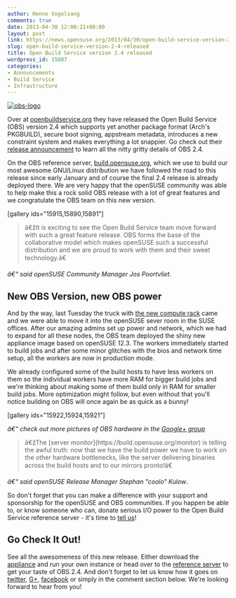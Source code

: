 ```yaml
---
author: Henne Vogelsang
comments: true
date: 2013-04-30 12:00:21+00:00
layout: post
link: https://news.opensuse.org/2013/04/30/open-build-service-version-2-4-released/
slug: open-build-service-version-2-4-released
title: Open Build Service version 2.4 released
wordpress_id: 15887
categories:
- Announcements
- Build Service
- Infrastructure
---
```


[![obs-logo](//news.opensuse.org/wp-content/uploads/2013/04/obs-logo.png)](http://openbuildservice.org)


Over at [openbuildservice.org](http://openbuildservice.org) they have released the Open Build Service (OBS) version 2.4 which supports yet another package format (Arch's PKGBUILD), secure boot signing, appstream metadata, introduces a new constraint system and makes everything a lot snappier. Go check out their [release announcement](http://openbuildservice.org/2013/04/30/version-2.4/) to learn all the nitty gritty details of OBS 2.4.



On the OBS reference server, [build.opensuse.org](http://build.opensuse.org), which we use to build our most awesome GNU/Linux distribution we have followed the road to this release since early January and of course the final 2.4 release is already deployed there. We are very happy that the openSUSE community was able to help make this a rock solid OBS release with a lot of great features and we congratulate the OBS team on this new version.

[gallery ids="15915,15890,15891"]



<blockquote>â€žIt is exciting to see the Open Build Service team move forward with such a great feature release. OBS forms the base of the collaborative model which makes openSUSE such a successful distribution and we are proud to work with them and their sweet technology.â€</blockquote>


_â€“ said openSUSE Community Manager Jos Poortvliet_.



## New OBS Version, new OBS power


And by the way, last Tuesday the truck with [the new compute rack](https://news.opensuse.org/2013/04/08/a-gust-of-fresh-build-power-suse-sponsors-new-hardware-for-the-open-build-service/) came and we were able to move it into the openSUSE sever room in the SUSE offices. After our amazing admins set up power and network, which we had to expand for all these nodes, the OBS team deployed the shiny new appliance image based on openSUSE 12.3. The workers immediately started to build jobs and after some minor glitches with the bios and network time setup, all the workers are now in production mode.

We already configured some of the build hosts to have less workers on them so the individual workers have more RAM for bigger build jobs and we're thinking about making some of them build only in RAM for smaller build jobs. More optimization might follow, but even without that you'll notice building on OBS will once again be as quick as a bunny!

[gallery ids="15922,15924,15921"]


_â€“ check out more pictures of OBS hardware in the [Google+ group](https://plus.google.com/communities/103680308276459599434)_





<blockquote>â€žThe [server monitor](https://build.opensuse.org/monitor) is telling the awful truth: now that we have the build power we have to work on the other hardware bottlenecks, like the server delivering binaries across the build hosts and to our mirrors pronto!â€</blockquote>


_â€“ said openSUSE Release Manager Stephan "coolo" Kulow_.

So don't forget that you can make a difference with your support and sponsorship for the openSUSE and OBS communities. If you happen be able to, or know someone who can, donate serious I/O power to the Open Build Service reference server - it's time to [tell us](http://openbuildservice.org/team/)!



## Go Check It Out!


See all the awesomeness of this new release. Either download the [appliance](http://openbuildservice.org/download/) and run your own instance or head over to the [reference server](http://build.opensuse.org) to get your taste of OBS 2.4. And don't forget to let us know how it goes on [twitter](https://twitter.com/OBShq), [G+](https://plus.google.com/114569615797299390351/posts), [facebook](https://www.facebook.com/buildservice) or simply in the comment section below. We're looking forward to hear from you!
